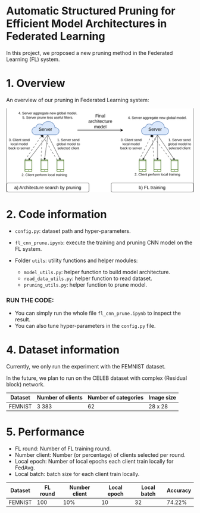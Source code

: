# Automatic Structured Pruning for Efficient Model Architectures in Federated Learning

In this project, we proposed a new pruning method in the Federated Learning (FL) system. 

# 1. Overview

An overview of our pruning in Federated Learning system:

![Overview](images/overall_flow.png)

# 2. Code information

- `config.py`: dataset path and hyper-parameters.

- `fl_cnn_prune.ipynb`: execute the training and pruning CNN model on the FL system.

- Folder `utils`: utility functions and helper modules:

    + `model_utils.py`: helper function to build model architecture.
    + `read_data_utils.py`: helper function to read dataset.
    + `pruning_utils.py`: helper function to prune model.

### RUN THE CODE:
- You can simply run the whole file `fl_cnn_prune.ipynb` to inspect the result.
- You can also tune hyper-parameters in the `config.py` file.


# 4. Dataset information
Currently, we only run the experiment with the FEMNIST dataset. 

In the future, we plan to run on the CELEB dataset with complex (Residual block) network.

| Dataset | Number of clients | Number of categories |Image size 
| --- | --- | --- | --- | 
| FEMNIST | 3 383 | 62 | 28 x 28 |

# 5. Performance

- FL round: Number of FL training round.
- Number client: Number (or percentage) of clients selected per round.
- Local epoch: Number of local epochs each client train locally for FedAvg.
- Local batch: batch size for each client train locally.

| Dataset | FL round | Number client | Local epoch | Local batch | Accuracy |
| --- | --- | --- | --- | --- | --- |
| FEMNIST | 100 | 10% | 10 | 32 | 74.22% |